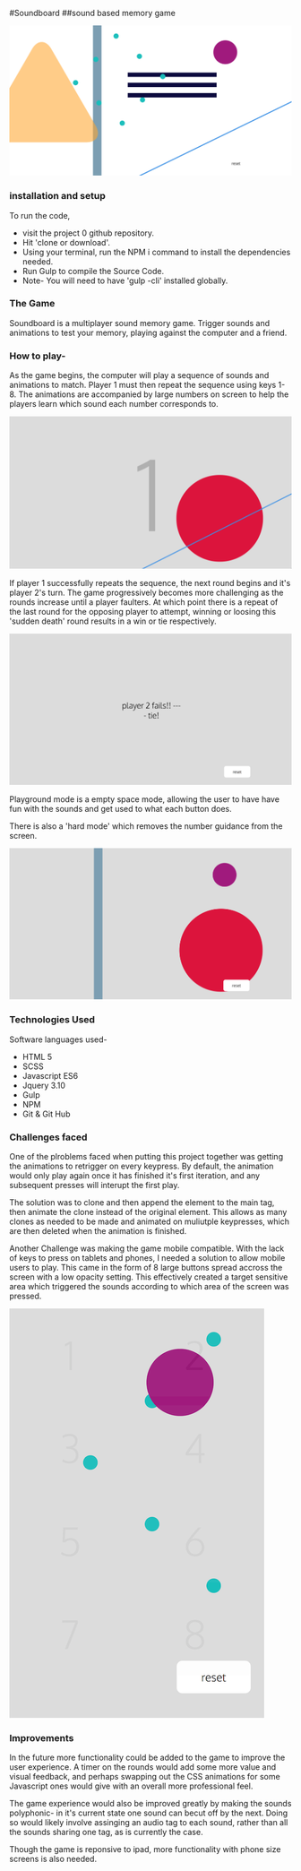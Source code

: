 #Soundboard
##sound based memory game


![](public/assets/screenshot-1.png)


### installation and setup

To run the code,

* visit the project 0 github repository.
* Hit 'clone or download'.
* Using your terminal, run the NPM i command to install the dependencies needed.
* Run Gulp to compile the Source Code.
* Note- You will need to have 'gulp -cli' installed globally. 



### The Game

Soundboard is a multiplayer sound memory game. Trigger sounds and animations to test your memory, playing against the computer and a friend. 

### How to play- 
As the game begins, the computer will play a sequence of sounds and animations to match. Player 1 must then repeat the sequence using keys 1-8. The animations are accompanied by large numbers on screen to help the players learn which sound each number corresponds to. 

![](public/assets/screenshot-2.png)

If player 1 successfully repeats the sequence, the next round begins and it's player 2's turn. The game progressively becomes more challenging as the rounds increase until a player faulters. At which point there is a repeat of the last round for the opposing player to attempt, winning or loosing this 'sudden death' round results in a win or tie respectively.

![](public/assets/screenshot-3.png)


Playground mode is a empty space mode, allowing the user to have have fun with the sounds and get used to what each button does.

There is also a 'hard mode' which removes the number guidance from the screen. 

![](public/assets/screenshot-4.png)


### Technologies Used 

Software languages used-

* HTML 5
* SCSS
* Javascript ES6
* Jquery 3.10
* Gulp
* NPM
* Git & Git Hub


### Challenges faced
One of the plroblems faced when putting this project together was getting the animations to retrigger on every keypress. By default, the animation would only play again once it has finished it's first iteration, and any subsequent presses will interupt the first play. 

The solution was to clone and then append the element to the main tag, then animate the clone instead of the original element. This allows as many clones as needed to be made and animated on muliutple keypresses, which are then deleted when the animation is finished. 

Another Challenge was making the game mobile compatible. With the lack of keys to press on tablets and phones, I needed a solution to allow mobile users to play. This came in the form of 8 large buttons spread accross the screen with a low opacity setting. This effectively created a target sensitive area which triggered the sounds according to which area of the screen was pressed.

![](public/assets/screenshot-5.png)


### Improvements
In the future more functionality could be added to the game to improve the user experience. A timer on the rounds would add some more value and visual feedback, and perhaps swapping out the CSS animations for some Javascript ones would give with an overall more professional feel.

The game experience would also be improved greatly by making the sounds polyphonic- in it's current state one sound can becut off by the next. Doing so would likely involve assinging an audio tag to each sound, rather than all the sounds sharing one tag, as is currently the case.

Though the game is reponsive to ipad, more functionality with phone size screens is also needed. 
